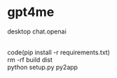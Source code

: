 # gpt4me
desktop chat.openai

<br> code(pip install -r requirements.txt)
<br> rm -rf build dist
<br> python setup.py py2app
